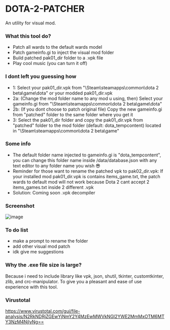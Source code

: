 # DOTA-2-PATCHER
An utility for visual mod.

### What this tool do?
- Patch all wards to the default wards model
- Patch gameinfo.gi to inject the visual mod folder
- Build patched pak01_dir folder to a .vpk file
- Play cool music (you can turn it off)

### I dont left you guessing how
- 1: Select your pak01_dir.vpk from "\Steam\steamapps\common\dota 2 beta\game\dota" or your modded pak01_dir.vpk
- 2a: (Change the mod folder name to any mod u using, then) Select your gameinfo.gi from "\Steam\steamapps\common\dota 2 beta\game\dota"
- 2b: (If you dont choose to patch original file) Copy the new gameinfo.gi from "patched" folder to the same folder where you get it
- 3: Select the pak01_dir folder and copy the pak01_dir.vpk from "patched" folder to the mod folder (default: dota_tempcontent) located in "\Steam\steamapps\common\dota 2 beta\game"

### Some info
- The default folder name injected to gameinfo.gi is "dota_tempcontent", you can change this folder name inside /data/database.json with any text editor to any folder name you wish 😎
- Reminder for those want to rename the patched vpk to pak02_dir.vpk: If your installed mod pak01_dir.vpk is contains items_game.txt, the patch wards to default mod will not work because Dota 2 cant accept 2 items_games.txt inside 2 different .vpk
- Solution: Coming soon .vpk decompiler

### Screenshot
![image](https://user-images.githubusercontent.com/69560119/221392381-ddff5080-9436-4db9-93a0-43600e6300e4.png)

### To do list
- make a prompt to rename the folder
- add other visual mod patch
- idk give me suggestions

### Why the .exe file size is large?
Because i need to include library like vpk, json, shutil, tkinter, customtkinter, zlib, and crc-manipulator. To give you a pleasant and ease of use experience with this tool.

### Virustotal
https://www.virustotal.com/gui/file-analysis/N2RkNDRjZGEwYjNmY2Y4MzEwMWVkNGI2YWE2MmMxOTM6MTY3NzM4NjIyNg==

